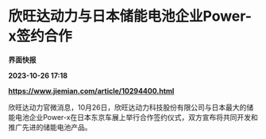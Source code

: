 # 欣旺达动力与日本储能电池企业Power-x签约合作
**界面快报**

**2023-10-26 17:18**

**https://www.jiemian.com/article/10294400.html**

欣旺达动力官微消息，10月26日，欣旺达动力科技股份有限公司与日本最大的储能电池企业Power-x在日本东京车展上举行合作签约仪式，双方宣布将共同开发和推广先进的储能电池产品。